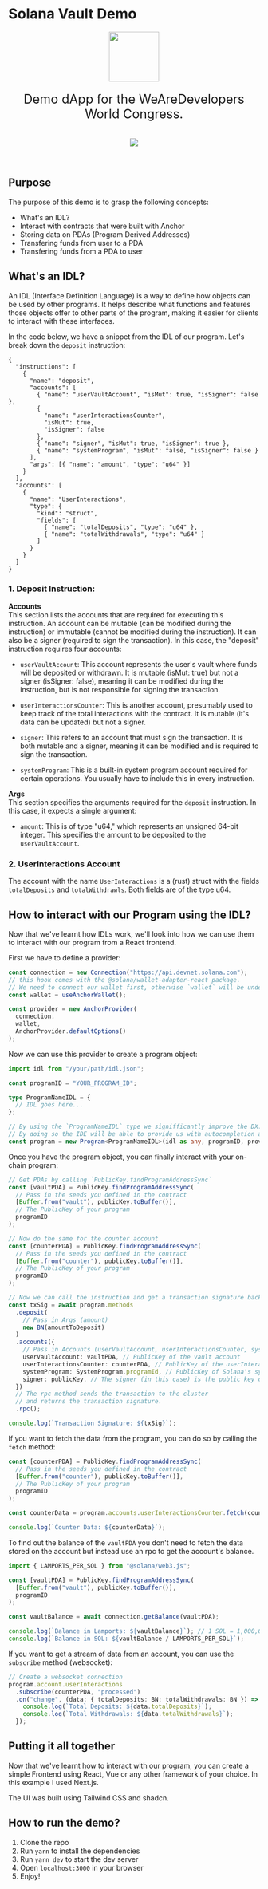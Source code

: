 # Solana Vault Demo

<div style="display: flex; flex-direction: column; align-items: center">

<img src="./public/wad_logo.svg" width="100"/>
<p style="font-size:25px; text-align: center; margin: 20px 0; font-weight: medium">
Demo dApp for the WeAreDevelopers World Congress.
<p/>
<img src="./assets/preview.png" />

</div>

<br/>

## Purpose

The purpose of this demo is to grasp the following concepts:

- What's an IDL?
- Interact with contracts that were built with Anchor
- Storing data on PDAs (Program Derived Addresses)
- Transfering funds from user to a PDA
- Transfering funds from a PDA to user

## What's an IDL?

An IDL (Interface Definition Language) is a way to define how objects can be used by other programs. It helps describe what functions and features those objects offer to other parts of the program, making it easier for clients to interact with these interfaces.

In the code below, we have a snippet from the IDL of our program. Let's break down the `deposit` instruction:

```
{
  "instructions": [
    {
      "name": "deposit",
      "accounts": [
        { "name": "userVaultAccount", "isMut": true, "isSigner": false },
        {
          "name": "userInteractionsCounter",
          "isMut": true,
          "isSigner": false
        },
        { "name": "signer", "isMut": true, "isSigner": true },
        { "name": "systemProgram", "isMut": false, "isSigner": false }
      ],
      "args": [{ "name": "amount", "type": "u64" }]
    }
  ],
  "accounts": [
    {
      "name": "UserInteractions",
      "type": {
        "kind": "struct",
        "fields": [
          { "name": "totalDeposits", "type": "u64" },
          { "name": "totalWithdrawals", "type": "u64" }
        ]
      }
    }
  ]
}
```

### 1. Deposit Instruction:

**Accounts** <br/>
This section lists the accounts that are required for executing this instruction. An account can be mutable (can be modified during the instruction) or immutable (cannot be modified during the instruction). It can also be a signer (required to sign the transaction). In this case, the "deposit" instruction requires four accounts:

- `userVaultAccount`: This account represents the user's vault where funds will be deposited or withdrawn. It is mutable (isMut: true) but not a signer (isSigner: false), meaning it can be modified during the instruction, but is not responsible for signing the transaction.

- `userInteractionsCounter`: This is another account, presumably used to keep track of the total interactions with the contract. It is mutable (it's data can be updated) but not a signer.

- `signer`: This refers to an account that must sign the transaction. It is both mutable and a signer, meaning it can be modified and is required to sign the transaction.

- `systemProgram`: This is a built-in system program account required for certain operations. You usually have to include this in every instruction.

**Args**<br/>
This section specifies the arguments required for the `deposit` instruction. In this case, it expects a single argument:

- `amount`: This is of type "u64," which represents an unsigned 64-bit integer. This specifies the amount to be deposited to the `userVaultAccount`.

### 2. UserInteractions Account

The account with the name `UserInteractions` is a (rust) struct with the fields `totalDeposits` and `totalWithdrawls`. Both fields are of the type u64.

## How to interact with our Program using the IDL?

Now that we've learnt how IDLs work, we'll look into how we can use them to interact with our program from a React frontend.

First we have to define a provider:

```ts
const connection = new Connection("https://api.devnet.solana.com");
// this hook comes with the @solana/wallet-adapter-react package.
// We need to connect our wallet first, otherwise `wallet` will be undefined.
const wallet = useAnchorWallet();

const provider = new AnchorProvider(
  connection,
  wallet,
  AnchorProvider.defaultOptions()
);
```

Now we can use this provider to create a program object:

```ts
import idl from "/your/path/idl.json";

const programID = "YOUR_PROGRAM_ID";

type ProgramNameIDL = {
  // IDL goes here...
};

// By using the `ProgramNameIDL` type we signifficantly improve the DX.
// By doing so the IDE will be able to provide us with autocompletion and type checking.
const program = new Program<ProgramNameIDL>(idl as any, programID, provider);
```

Once you have the program object, you can finally interact with your on-chain program:

```ts
// Get PDAs by calling `PublicKey.findProgramAddressSync`
const [vaultPDA] = PublicKey.findProgramAddressSync(
  // Pass in the seeds you defined in the contract
  [Buffer.from("vault"), publicKey.toBuffer()],
  // The PublicKey of your program
  programID
);

// Now do the same for the counter account
const [counterPDA] = PublicKey.findProgramAddressSync(
  // Pass in the seeds you defined in the contract
  [Buffer.from("counter"), publicKey.toBuffer()],
  // The PublicKey of your program
  programID
);

// Now we can call the instruction and get a transaction signature back
const txSig = await program.methods
  .deposit(
    // Pass in Args (amount)
    new BN(amountToDeposit)
  )
  .accounts({
    // Pass in Accounts (userVaultAccount, userInteractionsCounter, systemProgram, signer)
    userVaultAccount: vaultPDA, // PublicKey of the vault account
    userInteractionsCounter: counterPDA, // PublicKey of the userInteractionsCounter account
    systemProgram: SystemProgram.programId, // PublicKey of Solana's system program
    signer: publicKey, // The signer (in this case) is the public key of our user
  })
  // The rpc method sends the transaction to the cluster
  // and returns the transaction signature.
  .rpc();

console.log(`Transaction Signature: ${txSig}`);
```

If you want to fetch the data from the program, you can do so by calling the `fetch` method:

```ts
const [counterPDA] = PublicKey.findProgramAddressSync(
  // Pass in the seeds you defined in the contract
  [Buffer.from("counter"), publicKey.toBuffer()],
  // The PublicKey of your program
  programID
);

const counterData = program.accounts.userInteractionsCounter.fetch(counterPDA);

console.log(`Counter Data: ${counterData}`);
```

To find out the balance of the `vaultPDA` you don't need to fetch the data stored on the account but instead use an rpc to get the account's balance.

```ts
import { LAMPORTS_PER_SOL } from "@solana/web3.js";

const [vaultPDA] = PublicKey.findProgramAddressSync(
  [Buffer.from("vault"), publicKey.toBuffer()],
  programID
);

const vaultBalance = await connection.getBalance(vaultPDA);

console.log(`Balance in Lamports: ${vaultBalance}`); // 1 SOL = 1,000,000,000 Lamports
console.log(`Balance in SOL: ${vaultBalance / LAMPORTS_PER_SOL}`);
```

If you want to get a stream of data from an account, you can use the `subscribe` method (websocket):

```ts
// Create a websocket connection
program.account.userInteractions
  .subscribe(counterPDA, "processed")
  .on("change", (data: { totalDeposits: BN; totalWithdrawals: BN }) => {
    console.log(`Total Deposits: ${data.totalDeposits}`);
    console.log(`Total Withdrawals: ${data.totalWithdrawals}`);
  });
```

## Putting it all together

Now that we've learnt how to interact with our program, you can create a simple Frontend using React, Vue or any other framework of your choice. In this example I used Next.js.

The UI was built using Tailwind CSS and shadcn.

## How to run the demo?

1. Clone the repo
2. Run `yarn` to install the dependencies
3. Run `yarn dev` to start the dev server
4. Open `localhost:3000` in your browser
5. Enjoy!
